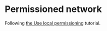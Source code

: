 # Permissioned network

Following [the Use local permissioning](https://besu.hyperledger.org/private-networks/how-to/use-permissioning/local#permissions-configuration-file) tutorial.
